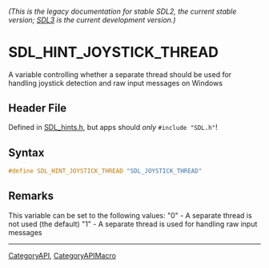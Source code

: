 ###### (This is the legacy documentation for stable SDL2, the current stable version; [SDL3](https://wiki.libsdl.org/SDL3/) is the current development version.)
# SDL_HINT_JOYSTICK_THREAD

A variable controlling whether a separate thread should be used for handling joystick detection and raw input messages on Windows

## Header File

Defined in [SDL_hints.h](https://github.com/libsdl-org/SDL/blob/SDL2/include/SDL_hints.h), but apps should _only_ `#include "SDL.h"`!

## Syntax

```c
#define SDL_HINT_JOYSTICK_THREAD "SDL_JOYSTICK_THREAD"
```

## Remarks

This variable can be set to the following values: "0" - A separate thread
is not used (the default) "1" - A separate thread is used for handling raw
input messages

----
[CategoryAPI](CategoryAPI), [CategoryAPIMacro](CategoryAPIMacro)

